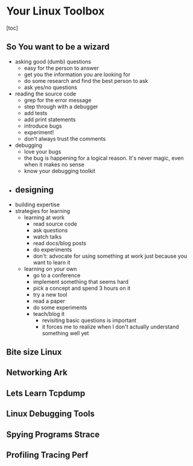 # Your Linux Toolbox

[toc]

## So You want to be a wizard

- asking good (dumb) questions
  - easy for the person to answer
  - get you the information you are looking for
  - do some research and find the best person to ask
  - ask yes/no questions
- reading the source code
  - grep for the error message
  - step through with a debugger
  - add tests
  - add print statements
  - introduce bugs
  - experiment!
  - don't always trust the comments
- debugging
  - love your bugs
  - the bug is happening for a logical reason. It's never magic, even when it makes no sense
  - know your debugging toolkit
- designing
  - 
- building expertise
- strategies for learning
  - learning at work
    - read source code
    - ask questions
    - watch talks
    - read docs/blog posts
    - do experiments
    - don't: advocate for using something at work just because you want to learn it
  - learning on your own
    - go to a conference
    - implement something that seems hard
    - pick a concept and spend 3 hours on it
    - try a new tool
    - read a paper
    - do some experiments
    - teach/blog it
      - revisiting basic questions is important
      - it forces me to realize when I don't actually understand something well yet





## Bite size Linux

## Networking Ark

## Lets Learn Tcpdump

## Linux Debugging Tools

## Spying Programs Strace

## Profiling Tracing Perf
